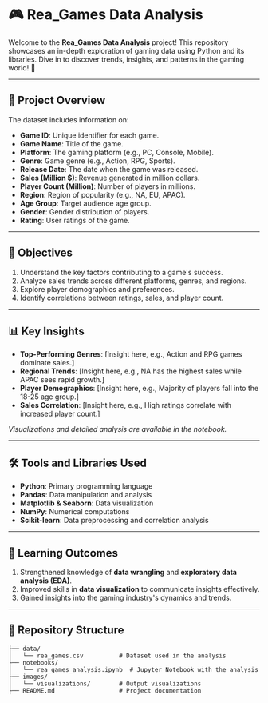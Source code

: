 # 🎮 Rea_Games Data Analysis

Welcome to the **Rea_Games Data Analysis** project! This repository showcases an in-depth exploration of gaming data using Python and its libraries. Dive in to discover trends, insights, and patterns in the gaming world! 🚀

---

## 📁 Project Overview

The dataset includes information on:
- **Game ID**: Unique identifier for each game.
- **Game Name**: Title of the game.
- **Platform**: The gaming platform (e.g., PC, Console, Mobile).
- **Genre**: Game genre (e.g., Action, RPG, Sports).
- **Release Date**: The date when the game was released.
- **Sales (Million $)**: Revenue generated in million dollars.
- **Player Count (Million)**: Number of players in millions.
- **Region**: Region of popularity (e.g., NA, EU, APAC).
- **Age Group**: Target audience age group.
- **Gender**: Gender distribution of players.
- **Rating**: User ratings of the game.

---

## 🎯 Objectives

1. Understand the key factors contributing to a game's success.
2. Analyze sales trends across different platforms, genres, and regions.
3. Explore player demographics and preferences.
4. Identify correlations between ratings, sales, and player count.

---

## 📊 Key Insights

- **Top-Performing Genres**: [Insight here, e.g., Action and RPG games dominate sales.]
- **Regional Trends**: [Insight here, e.g., NA has the highest sales while APAC sees rapid growth.]
- **Player Demographics**: [Insight here, e.g., Majority of players fall into the 18-25 age group.]
- **Sales Correlation**: [Insight here, e.g., High ratings correlate with increased player count.]

*Visualizations and detailed analysis are available in the notebook.*

---

## 🛠️ Tools and Libraries Used

- **Python**: Primary programming language
- **Pandas**: Data manipulation and analysis
- **Matplotlib & Seaborn**: Data visualization
- **NumPy**: Numerical computations
- **Scikit-learn**: Data preprocessing and correlation analysis

---

## 🚀 Learning Outcomes

1. Strengthened knowledge of **data wrangling** and **exploratory data analysis (EDA)**.
2. Improved skills in **data visualization** to communicate insights effectively.
3. Gained insights into the gaming industry's dynamics and trends.

---

## 📂 Repository Structure

```plaintext
├── data/
│   └── rea_games.csv          # Dataset used in the analysis
├── notebooks/
│   └── rea_games_analysis.ipynb  # Jupyter Notebook with the analysis
├── images/
│   └── visualizations/        # Output visualizations
├── README.md                  # Project documentation
